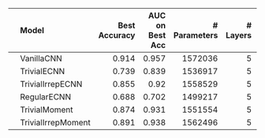 |    | Model              |   Best Accuracy |   AUC on Best Acc |   # Parameters |   # Layers |   Stage 1 Channels |
|:---|:-------------------|----------------:|------------------:|---------------:|-----------:|-------------------:|
|    | VanillaCNN         |           0.914 |             0.957 |        1572036 |          5 |                 32 |
|    | TrivialECNN        |           0.739 |             0.839 |        1536917 |          5 |                 67 |
|    | TrivialIrrepECNN   |           0.855 |             0.92  |        1558529 |          5 |                 62 |
|    | RegularECNN        |           0.688 |             0.702 |        1499217 |          5 |                 29 |
|    | TrivialMoment      |           0.874 |             0.931 |        1551554 |          5 |                 55 |
|    | TrivialIrrepMoment |           0.891 |             0.938 |        1562496 |          5 |                 59 |